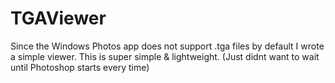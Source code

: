 # TGAViewer
Since the Windows Photos app does not support .tga files by default I wrote a simple viewer.
This is super simple & lightweight. (Just didnt want to wait until Photoshop starts every time)
